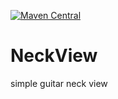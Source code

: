 [![Maven Central](https://maven-badges.herokuapp.com/maven-central/com.github.spelcrawler/neckview/badge.svg)](https://maven-badges.herokuapp.com/maven-central/com.github.spelcrawler/neckview)

# NeckView
simple guitar neck view
